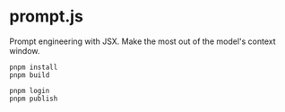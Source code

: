 # prompt.js

Prompt engineering with JSX. Make the most out of the model's context window.

```
pnpm install
pnpm build

pnpm login
pnpm publish
```
